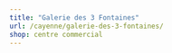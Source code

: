 ```yaml
---
title: "Galerie des 3 Fontaines"
url: /cayenne/galerie-des-3-fontaines/
shop: centre commercial
---
```

